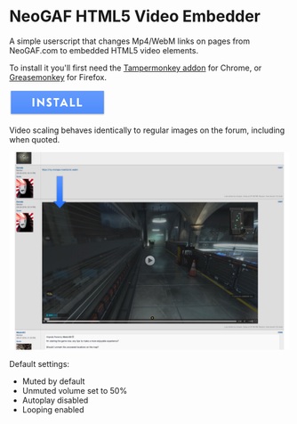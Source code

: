 # NeoGAF HTML5 Video Embedder
A simple userscript that changes Mp4/WebM links on pages from NeoGAF.com to embedded HTML5 video elements.

To install it you'll first need the [Tampermonkey addon](https://chrome.google.com/webstore/detail/tampermonkey/dhdgffkkebhmkfjojejmpbldmpobfkfo?hl=en) for Chrome, or [Greasemonkey](https://addons.mozilla.org/en-US/firefox/addon/greasemonkey/) for Firefox.

[![install](https://raw.githubusercontent.com/Coreda/neogaf-html5-video/master/images/install-button.png)](https://github.com/Coreda/neogaf-html5-video/raw/master/userscript/neogaf-html5-video.user.js)

Video scaling behaves identically to regular images on the forum, including when quoted.

![screenshot](https://raw.githubusercontent.com/Coreda/neogaf-html5-video/master/images/Screenshot.jpg)

Default settings:
- Muted by default
- Unmuted volume set to 50%
- Autoplay disabled
- Looping enabled
